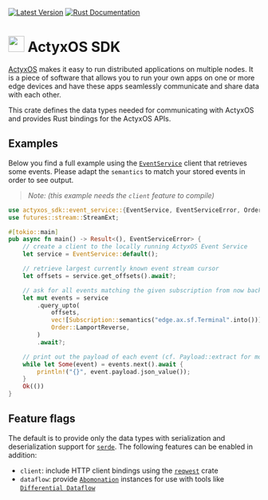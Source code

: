 [![Latest Version](https://img.shields.io/crates/v/actyxos_sdk.svg)](https://crates.io/crates/actyxos_sdk)
[![Rust Documentation](https://docs.rs/actyxos_sdk.svg)](https://docs.rs/actyxos_sdk)

# <img src="https://developer.actyx.com/img/logo.svg" height="32px"> ActyxOS SDK

[ActyxOS](https://developer.actyx.com/docs/os/introduction) makes it easy to run distributed
applications on multiple nodes. It is a piece of software that allows you to run your own apps
on one or more edge devices and have these apps seamlessly communicate and share data with
each other.

This crate defines the data types needed for communicating with ActyxOS and provides Rust
bindings for the ActyxOS APIs.

## Examples

Below you find a full example using the [`EventService`](https://docs.rs/actyxos_sdk/latest/actyxos_sdk/event_service/struct.EventService.html)
client that retrieves some events. Please adapt the `semantics` to match your stored events
in order to see output.

> _Note: (this example needs the `client` feature to compile)_

```rust
use actyxos_sdk::event_service::{EventService, EventServiceError, Order, Subscription};
use futures::stream::StreamExt;

#[tokio::main]
pub async fn main() -> Result<(), EventServiceError> {
    // create a client to the locally running ActyxOS Event Service
    let service = EventService::default();

    // retrieve largest currently known event stream cursor
    let offsets = service.get_offsets().await?;

    // ask for all events matching the given subscription from now backwards
    let mut events = service
        .query_upto(
            offsets,
            vec![Subscription::semantics("edge.ax.sf.Terminal".into())],
            Order::LamportReverse,
        )
        .await?;

    // print out the payload of each event (cf. Payload::extract for more options)
    while let Some(event) = events.next().await {
        println!("{}", event.payload.json_value());
    }
    Ok(())
}
```

## Feature flags

The default is to provide only the data types with serialization and deserialization support
for [`serde`](https://docs.rs/serde). The following features can be enabled in addition:

- `client`: include HTTP client bindings using the [`reqwest`](https://docs.rs/reqwest) crate
- `dataflow`: provide [`Abomonation`](https://docs.rs/abomonation) instances for use with tools
  like [`Differential Dataflow`](https://docs.rs/differential-dataflow)
